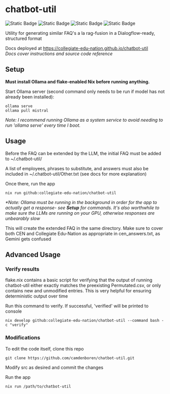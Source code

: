 # chatbot-util
![Static Badge](https://img.shields.io/badge/Version-0.2-blue)
![Static Badge](https://img.shields.io/badge/Platforms-Linux,_macOS-green)
![Static Badge](https://img.shields.io/badge/Coverage-90%25-green)
![Static Badge](https://img.shields.io/badge/Powered_by_Nix-grey?logo=nixOS&logoColor=white)

Utility for generating similar FAQ's a la rag-fusion in a Dialogflow-ready, structured format

Docs deployed at https://collegiate-edu-nation.github.io/chatbot-util<br>
<i>Docs cover instructions and source code reference</i>

## Setup
<b>Must install Ollama and flake-enabled Nix before running anything.</b>

Start Ollama server (second command only needs to be run if model has not already been installed):

    ollama serve
    ollama pull mistral

<i>Note: I recommend running Ollama as a system service to avoid needing to run 'ollama serve' every time I boot.</i>

## Usage
Before the FAQ can be extended by the LLM, the initial FAQ must be added to ~/.chatbot-util/

A list of employees, phrases to substitute, and answers must also be included in ~/.chatbot-util/Other.txt (see docs for more explanation)

Once there, run the app

    nix run github:collegiate-edu-nation/chatbot-util

<i>*Note: Ollama must be running in the background in order for the app to actually get a response- see <b>Setup</b> for commands. It's also worthwhile to make sure the LLMs are running on your GPU, otherwise responses are unbearably slow</i>

This will create the extended FAQ in the same directory. Make sure to cover both CEN and Collegiate Edu-Nation as appropriate in cen_answers.txt, as Gemini gets confused


## Advanced Usage
### Verify results
flake.nix contains a basic script for verifying that the output of running chatbot-util either exactly matches the preexisting Permutated.csv, or only contains new and unmodified entries. This is very helpful for ensuring deterministic output over time

Run this command to verify. If successful, 'verified' will be printed to console

    nix develop github:collegiate-edu-nation/chatbot-util --command bash -c "verify"

### Modifications
To edit the code itself, clone this repo

    git clone https://github.com/camdenboren/chatbot-util.git

Modify src as desired and commit the changes

Run the app

    nix run /path/to/chatbot-util